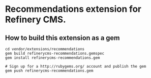 # Recommendations extension for Refinery CMS.

## How to build this extension as a gem

    cd vendor/extensions/recommendations
    gem build refinerycms-recommendations.gemspec
    gem install refinerycms-recommendations.gem

    # Sign up for a http://rubygems.org/ account and publish the gem
    gem push refinerycms-recommendations.gem